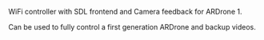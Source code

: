 WiFi controller with SDL frontend and Camera feedback for ARDrone 1.

Can be used to fully control a first generation ARDrone and backup videos.

